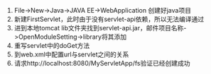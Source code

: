 1. File->New->Java->JAVA EE->WebApplication 创建好java项目
2. 新建FirstServlet，此时由于没有servlet-api依赖，所以无法编译通过
3. 进到本地tomcat lib文件夹找到servlet-api.jar，邮件项目名称->OpenModuleSetting->library将其添加
4. 重写servlet中的doGet方法
5. 到web.xml中配置url与servlet之间的关系
6. 请求http://localhost:8080/MyServletApp/fs验证已经创建成功
